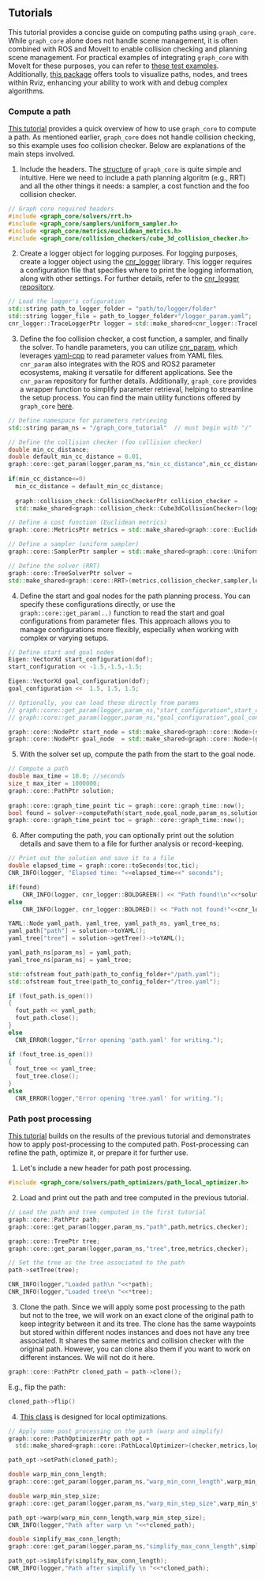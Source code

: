 
## Tutorials
This tutorial provides a concise guide on computing paths using `graph_core`. While `graph_core` alone does not handle scene management, it is often combined with ROS and MoveIt to enable collision checking and planning scene management. For practical examples of integrating `graph_core` with MoveIt for these purposes, you can refer to [these test examples](https://github.com/JRL-CARI-CNR-UNIBS/graph_ros_tests). Additionally, [this package](https://github.com/JRL-CARI-CNR-UNIBS/graph_display) offers tools to visualize paths, nodes, and trees within Rviz, enhancing your ability to work with and debug complex algorithms.

### Compute a path
[This tutorial](https://github.com/JRL-CARI-CNR-UNIBS/graph_core/tree/master/docs/tutorial1.cpp) provides a quick overview of how to use `graph_core` to compute a path. As mentioned earlier, `graph_core` does not handle collision checking, so this example uses foo collision checker. Below are explanations of the main steps involved.

1. Include the headers. The [structure](https://github.com/JRL-CARI-CNR-UNIBS/graph_core/tree/master/graph_core/include/graph_core) of `graph_core` is quite simple and intuitive. Here we need to include a path planning algoritm (e.g., RRT) and all the other things it needs: a sampler, a cost function and the foo collision checker.

```cpp
// Graph core required headers
#include <graph_core/solvers/rrt.h>
#include <graph_core/samplers/uniform_sampler.h>
#include <graph_core/metrics/euclidean_metrics.h>
#include <graph_core/collision_checkers/cube_3d_collision_checker.h>
```

2. Create a logger object for logging purposes. 
   For logging purposes, create a logger object using the [cnr_logger](https://github.com/CNR-STIIMA-IRAS/cnr_logger) library. This logger requires a configuration file that specifies where to print the logging information, along with other settings. For further details, refer to the [cnr_logger repository](https://github.com/CNR-STIIMA-IRAS/cnr_logger).

```cpp
// Load the logger's cofiguration
std::string path_to_logger_folder = "path/to/logger/folder"
std::string logger_file = path_to_logger_folder+"/logger_param.yaml";
cnr_logger::TraceLoggerPtr logger = std::make_shared<cnr_logger::TraceLogger>("graph_core_tutorial_loggers",logger_file);
```

3. Define the foo collision checker, a cost function, a sampler, and finally the solver.
   To handle parameters, you can utilize [cnr_param](https://github.com/CNR-STIIMA-IRAS/cnr_param), which leverages [yaml-cpp](https://github.com/jbeder/yaml-cpp) to read parameter values from YAML files. `cnr_param` also integrates with the ROS and ROS2 parameter ecosystems, making it versatile for different applications. See the `cnr_param` repository for further details. Additionally, `graph_core` provides a wrapper function to simplify parameter retrieval, helping to streamline the setup process. You can find the main utility functions offered by `graph_core` [here](https://github.com/JRL-CARI-CNR-UNIBS/graph_core/blob/master/graph_core/include/graph_core/util.h).

```cpp
// Define namespace for parameters retrieving
std::string param_ns = "/graph_core_tutorial"  // must begin with "/"

// Define the collision checker (foo collision checker)
double min_cc_distance;
double default_min_cc_distance = 0.01,
graph::core::get_param(logger,param_ns,"min_cc_distance",min_cc_distance,min_cc_distance); //wrapper to cnr_param functions
  
if(min_cc_distance<=0)
  min_cc_distance = default_min_cc_distance;
 
  graph::collision_check::CollisionCheckerPtr collision_checker = 
  std::make_shared<graph::collision_check::Cube3dCollisionChecker>(logger, min_cc_distance);

// Define a cost function (Euclidean metrics)
graph::core::MetricsPtr metrics = std::make_shared<graph::core::EuclideanMetrics>(logger);

// Define a sampler (uniform sampler)
graph::core::SamplerPtr sampler = std::make_shared<graph::core::UniformSampler>(lb,ub,logger);

// Define the solver (RRT)
graph::core::TreeSolverPtr solver =
std::make_shared<graph::core::RRT>(metrics,collision_checker,sampler,logger);
```

4. Define the start and goal nodes for the path planning process. You can specify these configurations directly, or use the `graph::core::get_param(..)` function to read the start and goal configurations from parameter files. This approach allows you to manage configurations more flexibly, especially when working with complex or varying setups.

```cpp
// Define start and goal nodes
Eigen::VectorXd start_configuration(dof);
start_configuration << -1.5,-1.5,-1.5;

Eigen::VectorXd goal_configuration(dof);
goal_configuration <<  1.5, 1.5, 1.5;

// Optionally, you can load these directly from params
// graph::core::get_param(logger,param_ns,"start_configuration",start_configuration);
// graph::core::get_param(logger,param_ns,"goal_configuration",goal_configuration)

graph::core::NodePtr start_node = std::make_shared<graph::core::Node>(start_configuration,logger);
graph::core::NodePtr goal_node  = std::make_shared<graph::core::Node>(goal_configuration, logger);
```

5. With the solver set up, compute the path from the start to the goal node.

```cpp
// Compute a path
double max_time = 10.0; //seconds
size_t max_iter = 1000000;
graph::core::PathPtr solution;
  
graph::core::graph_time_point tic = graph::core::graph_time::now();
bool found = solver->computePath(start_node,goal_node,param_ns,solution,max_time,max_iter);
graph::core::graph_time_point toc = graph::core::graph_time::now(); 
```

6. After computing the path, you can optionally print out the solution details and save them to a file for further analysis or record-keeping.

```cpp
// Print out the solution and save it to a file
double elapsed_time = graph::core::toSeconds(toc,tic);
CNR_INFO(logger, "Elapsed time: "<<elapsed_time<<" seconds");

if(found)
    CNR_INFO(logger, cnr_logger::BOLDGREEN() << "Path found!\n"<<*solution<<cnr_logger::RESET());
else
    CNR_INFO(logger, cnr_logger::BOLDRED() << "Path not found!"<<cnr_logger::RESET());

YAML::Node yaml_path, yaml_tree, yaml_path_ns, yaml_tree_ns;
yaml_path["path"] = solution->toYAML();
yaml_tree["tree"] = solution->getTree()->toYAML();

yaml_path_ns[param_ns] = yaml_path;
yaml_tree_ns[param_ns] = yaml_tree;

std::ofstream fout_path(path_to_config_folder+"/path.yaml");
std::ofstream fout_tree(path_to_config_folder+"/tree.yaml");

if (fout_path.is_open())
{
  fout_path << yaml_path;
  fout_path.close();
}
else
  CNR_ERROR(logger,"Error opening 'path.yaml' for writing.");

if (fout_tree.is_open())
{
  fout_tree << yaml_tree;
  fout_tree.close();
}
else
  CNR_ERROR(logger,"Error opening 'tree.yaml' for writing.");
```

### Path post processing
[This tutorial](https://github.com/JRL-CARI-CNR-UNIBS/graph_core/tree/master/docs/tutorial2.cpp) builds on the results of the previous tutorial and demonstrates how to apply post-processing to the computed path. Post-processing can refine the path, optimize it, or prepare it for further use.

1. Let's include a new header for path post processing.

```cpp
#include <graph_core/solvers/path_optimizers/path_local_optimizer.h>
```

2. Load and print out the path and tree computed in the previous tutorial.

```cpp
// Load the path and tree computed in the first tutorial
graph::core::PathPtr path;
graph::core::get_param(logger,param_ns,"path",path,metrics,checker);

graph::core::TreePtr tree;
graph::core::get_param(logger,param_ns,"tree",tree,metrics,checker);

// Set the tree as the tree associated to the path
path->setTree(tree);

CNR_INFO(logger,"Loaded path\n "<<*path);
CNR_INFO(logger,"Loaded tree\n "<<*tree);
```

3. Clone the path. Since we will apply some post processing to the path but not to the tree, we will work on an exact clone of the original path to keep integrity between it and its tree. The clone has the same waypoints but stored within different nodes instances and does not have any tree associated. It shares the same metrics and collision checker with the original path. However, you can clone also them if you want to work on different instances. We will not do it here.

```cpp
graph::core::PathPtr cloned_path = path->clone();
```

E.g., flip the path:

```cpp
cloned_path->flip()
```

4. [This class](https://github.com/JRL-CARI-CNR-UNIBS/graph_core/blob/master/graph_core/include/graph_core/solvers/path_optimizers/path_optimizer_base.h) is designed for local optimizations.

```cpp
// Apply some post processing on the path (warp and simplify)
graph::core::PathOptimizerPtr path_opt = 
  std::make_shared<graph::core::PathLocalOptimizer>(checker,metrics,logger);

path_opt->setPath(cloned_path);

double warp_min_conn_length;
graph::core::get_param(logger,param_ns,"warp_min_conn_length",warp_min_conn_length,0.1);

double warp_min_step_size;
graph::core::get_param(logger,param_ns,"warp_min_step_size",warp_min_step_size,0.1);

path_opt->warp(warp_min_conn_length,warp_min_step_size);
CNR_INFO(logger,"Path after warp \n "<<*cloned_path);

double simplify_max_conn_length;
graph::core::get_param(logger,param_ns,"simplify_max_conn_length",simplify_max_conn_length,0.1);

path_opt->simplify(simplify_max_conn_length);
CNR_INFO(logger,"Path after simplify \n "<<*cloned_path);
```
